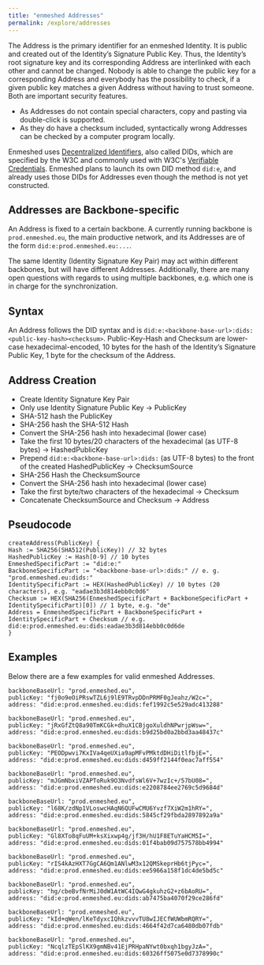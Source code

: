 ```yaml
---
title: "enmeshed Addresses"
permalink: /explore/addresses
---
```


The Address is the primary identifier for an enmeshed Identity. It is public and created out of the Identity’s Signature Public Key. Thus, the Identity’s root signature key and its corresponding Address are interlinked with each other and cannot be changed. Nobody is able to change the public key for a corresponding Address and everybody has the possibility to check, if a given public key matches a given Address without having to trust someone. Both are important security features.

- As Addresses do not contain special characters, copy and pasting via double-click is supported.
- As they do have a checksum included, syntactically wrong Addresses can be checked by a computer program locally.

Enmeshed uses [Decentralized Identifiers](https://www.w3.org/TR/did-core/), also called DIDs, which are specified by the W3C and commonly used with W3C's [Verifiable Credentials](https://www.w3.org/TR/vc-overview/). Enmeshed plans to launch its own DID method `did:e`, and already uses those DIDs for Addresses even though the method is not yet constructed.

## Addresses are Backbone-specific

An Address is fixed to a certain backbone. A currently running backbone is `prod.enmeshed.eu`, the main productive network, and its Addresses are of the form `did:e:prod.enmeshed.eu:...`.

The same Identity (Identity Signature Key Pair) may act within different backbones, but will have different Addresses. Additionally, there are many open questions with regards to using multiple backbones, e.g. which one is in charge for the synchronization.

## Syntax

An Address follows the DID syntax and is `did:e:<backbone-base-url>:dids:<public-key-hash><checksum>`. Public-Key-Hash and Checksum are lower-case hexadecimal-encoded, 10 bytes for the hash of the Identity’s Signature Public Key, 1 byte for the checksum of the Address.

## Address Creation

- Create Identity Signature Key Pair
- Only use Identity Signature Public Key → PublicKey
- SHA-512 hash the PublicKey
- SHA-256 hash the SHA-512 Hash
- Convert the SHA-256 hash into hexadecimal (lower case)
- Take the first 10 bytes/20 characters of the hexadecimal (as UTF-8 bytes) → HashedPublicKey
- Prepend `did:e:<backbone-base-url>:dids:` (as UTF-8 bytes) to the front of the created HashedPublicKey → ChecksumSource
- SHA-256 Hash the ChecksumSource
- Convert the SHA-256 hash into hexadecimal (lower case)
- Take the first byte/two characters of the hexadecimal → Checksum
- Concatenate ChecksumSource and Checksum → Address

## Pseudocode

```text
createAddress(PublicKey) {
Hash := SHA256(SHA512(PublicKey)) // 32 bytes
HashedPublicKey := Hash[0-9] // 10 bytes
EnmeshedSpecificPart := "did:e:"
BackboneSpecificPart := "<backbone-base-url>:dids:" // e. g. "prod.enmeshed.eu:dids:"
IdentitySpecificPart := HEX(HashedPublicKey) // 10 bytes (20 characters), e.g. "eadae3b3d814ebb0c0d6"
Checksum := HEX(SHA256(EnmeshedSpecificPart + BackboneSpecificPart + IdentitySpecificPart)[0]) // 1 byte, e.g. "de"
Address = EnmeshedSpecificPart + BackboneSpecificPart + IdentitySpecificPart + Checksum // e.g. did:e:prod.enmeshed.eu:dids:eadae3b3d814ebb0c0d6de
}
```

## Examples

Below there are a few examples for valid enmeshed Addresses.

```text
backboneBaseUrl: "prod.enmeshed.eu",
publicKey: "fj0o9eOiPRswTZL6j9lE9TRvpDDnPRMF0gJeahz/W2c=",
address: "did:e:prod.enmeshed.eu:dids:fef1992c5e529adc413288"

backboneBaseUrl: "prod.enmeshed.eu",
publicKey: "jRxGfZtQ8a90TmKCGk+dhuX1CBjgoXuldhNPwrjpWsw=",
address: "did:e:prod.enmeshed.eu:dids:b9d25bd0a2bbd3aa48437c"

backboneBaseUrl: "prod.enmeshed.eu",
publicKey: "PEODpwvi7KxIVa4qeUXia9apMFvPMktdDHiDitlfbjE=",
address: "did:e:prod.enmeshed.eu:dids:d459ff2144f0eac7aff554"

backboneBaseUrl: "prod.enmeshed.eu",
publicKey: "mJGmNbxiVZAPToRuk9O3NvdfsWl6V+7wzIc+/57bU08=",
address: "did:e:prod.enmeshed.eu:dids:e2208784ee2769c5d9684d"

backboneBaseUrl: "prod.enmeshed.eu",
publicKey: "l68K/zdNp1VLoswcHAqN6QUFwCMU6Yvzf7XiW2m1hRY=",
address: "did:e:prod.enmeshed.eu:dids:5845cf29fbda2897892a9a"

backboneBaseUrl: "prod.enmeshed.eu",
publicKey: "Gl8XTo8qFuUM+ksXixwp4g/jf3H/hU1F8ETuYaHCM5I=",
address: "did:e:prod.enmeshed.eu:dids:01f4bab09d757578bb4994"

backboneBaseUrl: "prod.enmeshed.eu",
publicKey: "rIS4kAzHXT7GgCA6Qm1ANlwM3x12QMSkeprHb6tjPyc=",
address: "did:e:prod.enmeshed.eu:dids:ee5966a158f1dc4de5bd5c"

backboneBaseUrl: "prod.enmeshed.eu",
publicKey: "hg/cbeBvfNrMiJ0dW1AtWC4IQwG4gkuhzG2+z6bAoRU=",
address: "did:e:prod.enmeshed.eu:dids:ab7475ba4070f29ce286fd"

backboneBaseUrl: "prod.enmeshed.eu",
publicKey: "kId+qWen/lKeTdyxcIQhkzvvvTU8wIJECfWUWbmRQRY=",
address: "did:e:prod.enmeshed.eu:dids:4664f42d7ca6480db07fdb"

backboneBaseUrl: "prod.enmeshed.eu",
publicKey: "NcqlzTEpSlKX9gmNBv41EjPRHpaNYwt0bxqh1bgyJzA=",
address: "did:e:prod.enmeshed.eu:dids:60326ff5075e0d7378990c"
```
